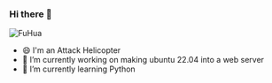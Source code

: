 ### Hi there 👋
![FuHua](https://media.tenor.com/Kuk7CLHnkzsAAAAi/honkai-fu-hua.gif)


- 😄 I'm an Attack Helicopter
- 🔭 I’m currently working on making ubuntu 22.04 into a web server
- 🌱 I’m currently learning Python
<!--
**Leviea/Leviea** is a ✨ _special_ ✨ repository because its `README.md` (this file) appears on your GitHub profile.

Here are some ideas to get you started:

- 🔭 I’m currently working on making ubuntu 22.04 into a web server
- 🌱 I’m currently learning Python
- 👯 I’m looking to collaborate on ...
- 🤔 I’m looking for help with ...
- 💬 Ask me about ...
- 📫 How to reach me: ...
- 😄 Pronouns: Attack Helicopter 
- ⚡ Fun fact: ...
-->
